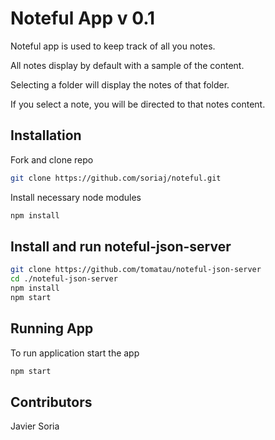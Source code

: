 # Noteful App v 0.1

Noteful app is used to keep track of all you notes. 

All notes display by default with a sample of the content. 

Selecting a folder will display the notes of that folder. 

If you select a note, you will be directed to that notes content.

## Installation

Fork and clone repo

```bash
git clone https://github.com/soriaj/noteful.git
```

Install necessary node modules
```bash
npm install
```

## Install and run noteful-json-server
```bash
git clone https://github.com/tomatau/noteful-json-server
cd ./noteful-json-server
npm install
npm start
```

## Running App
To run application start the app

```bash
npm start
```

## Contributors
Javier Soria